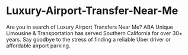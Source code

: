 # Luxury-Airport-Transfer-Near-Me
Are you in search of Luxury Airport Transfers Near Me? ABA Unique Limousine &amp; Transportation has served Southern California for over 30+ years. Say goodbye to the stress of finding a reliable Uber driver or affordable airport parking.
